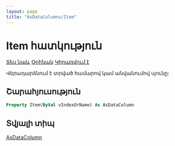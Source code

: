 ```yaml
---
layout: page
title: "AsDataColumns/Item"
---
```



# Item հատկություն

[Տես նաև](../AsDataTableColumns.md) [Օրինակ](../../Examples/AsDataTable.md) [Կիրառվում է](../AsDataTableColumns.md)

Վերադարձնում է տրված համարով կամ անվանումով սյունը:

## Շարահյուսություն

``` vb
Property Item(ByVal vIndexOrName) As AsDataColumn
```

## Տվյալի տիպ

[AsDataColumn](../AsDataTableColumn)